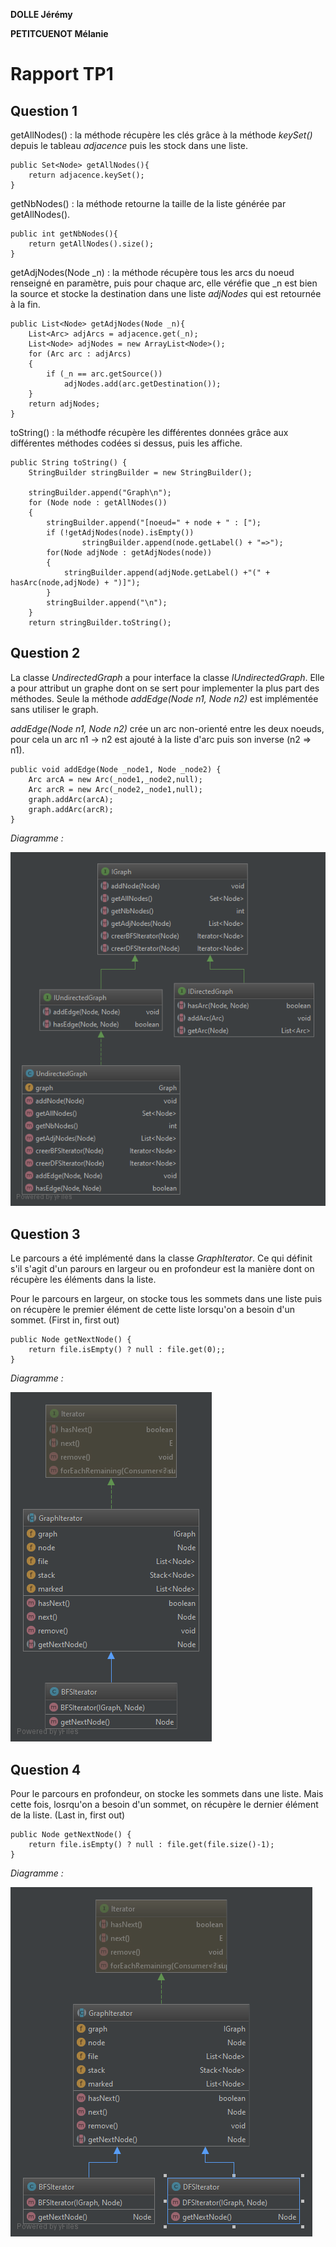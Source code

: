 **DOLLE Jérémy**

**PETITCUENOT Mélanie**

# Rapport TP1

## Question 1

getAllNodes() :  la méthode récupère les clés grâce à la méthode _keySet()_ depuis le tableau _adjacence_ puis  les stock 
dans une liste.

    public Set<Node> getAllNodes(){
		return adjacence.keySet();
	}

getNbNodes() : la méthode retourne la taille de la liste générée par getAllNodes().

    public int getNbNodes(){
		return getAllNodes().size();
	}
 
getAdjNodes(Node _n) : la méthode récupère tous les arcs du noeud renseigné en paramètre, puis pour chaque arc, elle véréfie 
que  _n est bien la source et stocke la destination dans une liste _adjNodes_ qui est retournée à la fin. 

    public List<Node> getAdjNodes(Node _n){
		List<Arc> adjArcs = adjacence.get(_n);
		List<Node> adjNodes = new ArrayList<Node>();
		for (Arc arc : adjArcs)
		{
			if (_n == arc.getSource())
				adjNodes.add(arc.getDestination());
		}
		return adjNodes;
	}

toString() : la méthodfe récupère les différentes données grâce aux différentes méthodes codées si dessus, puis les affiche. 

    public String toString() {
		StringBuilder stringBuilder = new StringBuilder();

		stringBuilder.append("Graph\n");
		for (Node node : getAllNodes())
		{
			stringBuilder.append("[noeud=" + node + " : [");
			if (!getAdjNodes(node).isEmpty())
					stringBuilder.append(node.getLabel() + "=>");
			for(Node adjNode : getAdjNodes(node))
			{
				stringBuilder.append(adjNode.getLabel() +"(" + hasArc(node,adjNode) + ")]");
			}
			stringBuilder.append("\n");
		}
		return stringBuilder.toString();

		
## Question 2

La classe _UndirectedGraph_ a pour interface la classe _IUndirectedGraph_. Elle a pour attribut un graphe dont on se sert 
pour implementer la plus part des méthodes. Seule la méthode _addEdge(Node n1, Node n2)_ est implémentée sans utiliser le graph.

_addEdge(Node n1, Node n2)_ crée un arc non-orienté entre les deux noeuds, pour cela un arc n1 -> n2 est ajouté à la liste d'arc
puis son inverse (n2 => n1).

    public void addEdge(Node _node1, Node _node2) {
        Arc arcA = new Arc(_node1,_node2,null);
        Arc arcR = new Arc(_node2,_node1,null);
        graph.addArc(arcA);
        graph.addArc(arcR);
    }

_Diagramme :_

![DesignPatter2](images/designPattern2.png)


## Question 3

Le parcours a été implémenté dans la classe _GraphIterator_. 
Ce qui définit s'il s'agit d'un parours en largeur ou en profondeur est la manière dont on récupère les éléments 
dans la liste.


Pour le parcours en largeur, on stocke tous les sommets dans une liste
puis on récupère le premier élément de cette liste lorsqu'on a besoin d'un sommet. (First in, first out)


    public Node getNextNode() {
        return file.isEmpty() ? null : file.get(0);;
    }

_Diagramme :_

![DesignPatter2](images/designPattern3.png)


## Question 4

Pour le parcours en profondeur, on stocke les sommets dans une liste. Mais cette fois, losrqu'on a besoin d'un sommet,
on récupère le dernier élément de la liste. (Last in, first out)


    public Node getNextNode() {
        return file.isEmpty() ? null : file.get(file.size()-1);
    }

_Diagramme :_

![DesignPatter2](images/designPattern4.png)
